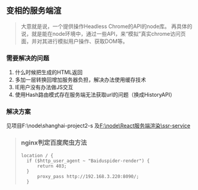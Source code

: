 ## 变相的服务端渲
> 大意就是说，一个提供操作Headless Chrome的API的node库。
> 再具体的说，就是能在node环境中，通过一些API，来“模拟”真实chrome访问页面，并对其进行模拟用户操作、获取DOM等。

### 需要解决的问题
1. 什么时候把生成的HTML返回
2. 多加一层转换回增加服务器负担，解决办法使用缓存技术
3. IE用户没有办法做JS交互
4. 使用Hash路由模式存在服务端无法获取url的问题（换成HistoryAPI）

### 解决方案
见项目F:\node\shanghai-project2-s
及[F:\node\React服务端渲染\ssr-service](https://github.com/DXY-F2E/ssr-service)

> ### nginx判定百度爬虫方法
> ```
> location / {
>  	if ($http_user_agent ~ "Baiduspider-render") {
>  		return 403;
>  	}
>		proxy_pass http://192.168.3.220:8090/;
>	}
> ```


